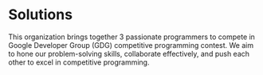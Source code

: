 # Solutions
This organization brings together 3 passionate programmers to compete in Google Developer Group (GDG) competitive programming contest. We aim to hone our problem-solving skills, collaborate effectively, and push each other to excel in competitive programming.

